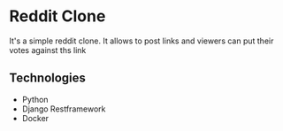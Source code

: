 # Reddit Clone

<p>It's a simple reddit clone. It allows to post links and viewers can 
put their votes against ths link</p>

<h2>Technologies</h2>
<ul>
<li>Python</li>
<li>Django Restframework</li>
<li>Docker</li>
</ul>
